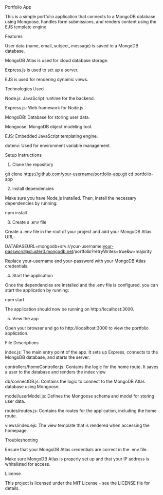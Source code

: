 Portfolio App

This is a simple portfolio application that connects to a MongoDB database using Mongoose, handles form submissions, and renders content using the EJS template engine.

Features

User data (name, email, subject, message) is saved to a MongoDB database.

MongoDB Atlas is used for cloud database storage.

Express.js is used to set up a server.

EJS is used for rendering dynamic views.


Technologies Used

Node.js: JavaScript runtime for the backend.

Express.js: Web framework for Node.js.

MongoDB: Database for storing user data.

Mongoose: MongoDB object modeling tool.

EJS: Embedded JavaScript templating engine.

dotenv: Used for environment variable management.


Setup Instructions

1. Clone the repository

git clone https://github.com/your-username/portfolio-app.git
cd portfolio-app

2. Install dependencies

Make sure you have Node.js installed. Then, install the necessary dependencies by running:

npm install

3. Create a .env file

Create a .env file in the root of your project and add your MongoDB Atlas URL:

DATABASEURL=mongodb+srv://your-username:your-password@cluster0.mongodb.net/portfolio?retryWrites=true&w=majority

Replace your-username and your-password with your MongoDB Atlas credentials.

4. Start the application

Once the dependencies are installed and the .env file is configured, you can start the application by running:

npm start

The application should now be running on http://localhost:3000.

5. View the app

Open your browser and go to http://localhost:3000 to view the portfolio application.

File Descriptions

index.js: The main entry point of the app. It sets up Express, connects to the MongoDB database, and starts the server.

controllers/homeController.js: Contains the logic for the home route. It saves a user to the database and renders the index view.

db/connectDB.js: Contains the logic to connect to the MongoDB Atlas database using Mongoose.

model/userModel.js: Defines the Mongoose schema and model for storing user data.

routes/routes.js: Contains the routes for the application, including the home route.

views/index.ejs: The view template that is rendered when accessing the homepage.


Troubleshooting

Ensure that your MongoDB Atlas credentials are correct in the .env file.

Make sure MongoDB Atlas is properly set up and that your IP address is whitelisted for access.


License

This project is licensed under the MIT License - see the LICENSE file for details.
